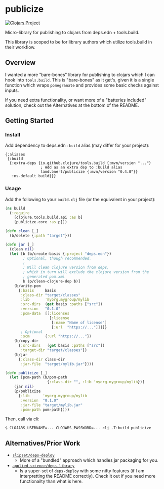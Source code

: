 # publicize

[![Clojars Project](https://img.shields.io/clojars/v/land.bnert/publicize.svg)](https://clojars.org/land.bnert/publicize)

Micro-library for publishing to clojars from deps.edn + tools.build.

This library is scoped to be for library authors which utilize
tools.build in their workflow.


## Overview

I wanted a more "bare-bones" library for publishing to clojars which
I can hook into `tools.build`. This is "bare-bones" as it get's, given
it is a single function which wraps `pomegranate` and provides some
basic checks against inputs.

If you need extra functionality, or want more of a "batteries included" solution, check out the Alternatives at the bottom of the README.


## Getting Started

### Install
Add dependency to deps.edn `:build` alias (may differ for your project):
```
{:aliases
 {:build
  {:extra-deps {io.github.clojure/tools.build {:mvn/version "..."}
                ; Add as an extra dep to :build alias
                land.bnert/publicize {:mvn/version "0.4.0"}}
   :ns-default build}}}
```

### Usage

Add the following to your `build.clj` file (or the equivalent in your project):
```clojure
(ns build
  (:require
    [clojure.tools.build.api :as b]
    [publicize.core :as p]))

(defn clean [_]
  (b/delete {:path "target"}))

(defn jar [_]
  (clean nil)
  (let [b (b/create-basis {:project "deps.edn"})
        ; Optional, though recommended.
        ;
        ; Will clean clojure version from deps,
        ; which in turn will exclude the clojure version from the
        ; generated pom.xml
        b (p/clean-clojure-dep b)]
    (b/write-pom
      {:basis     basis
       :class-dir "target/classes"
       :lib       'myorg.mygroup/mylib
       :src-dirs  (get basis :paths ["src"])
       :version   "0.1.0"
       :pom-data  [[:licenses
                    [:license
                     [:name "Name of license"]
                     [:url  "https://..."]]]]}
       ; Optional
       :scm       {:url "https://..."})
    (b/copy-dir
      {:src-dirs   (get basis :paths ["src"])
       :target-dir "target/classes"})
    (b/jar
      {:class-dir class-dir
       :jar-file  "target/mylib.jar"})))

(defn publicize [_]
  (let [pom-path (b/pom-path
                   {:class-dir "", :lib 'myorg.mygroup/mylib})]
    (jar nil)
    (p/publicize
      {:lib      'myorg.mygroup/mylib
       :version  "0.1.0"
       :jar-file "target/mylib.jar"
       :pom-path pom-path})))
```

Then, call via cli:
```
$ CLOJARS_USERNAME=... CLOJARS_PASSWORD=... clj -T:build publicize
```

## Alternatives/Prior Work
- [`slipset/deps-deploy`](https://github.com/slipset/deps-deploy)
  - More of a "bundled" approach which handles jar packaging for you.
- [`applied-science/deps-library`](https://github.com/applied-science/deps-library)
  - Is a super-set of `deps-deploy` with some nifty features (if I am interpretting the README correctly). Check it out if you need more functionailty than what is here.

